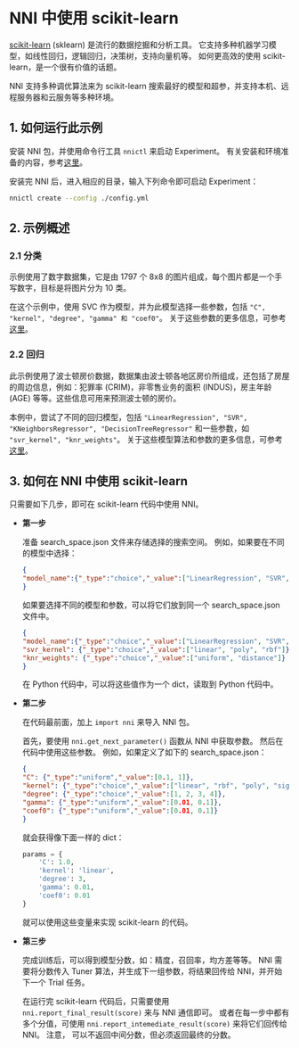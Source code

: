 # NNI 中使用 scikit-learn

[scikit-learn](https://github.com/scikit-learn/scikit-learn) (sklearn) 是流行的数据挖掘和分析工具。 它支持多种机器学习模型，如线性回归，逻辑回归，决策树，支持向量机等。 如何更高效的使用 scikit-learn，是一个很有价值的话题。

NNI 支持多种调优算法来为 scikit-learn 搜索最好的模型和超参，并支持本机、远程服务器和云服务等多种环境。

## 1. 如何运行此示例

安装 NNI 包，并使用命令行工具 `nnictl` 来启动 Experiment。 有关安装和环境准备的内容，参考[这里](../Tutorial/QuickStart.md)。

安装完 NNI 后，进入相应的目录，输入下列命令即可启动 Experiment：

```bash
nnictl create --config ./config.yml
```

## 2. 示例概述

### 2.1 分类

示例使用了数字数据集，它是由 1797 个 8x8 的图片组成，每个图片都是一个手写数字，目标是将图片分为 10 类。

在这个示例中，使用 SVC 作为模型，并为此模型选择一些参数，包括 `"C", "kernel", "degree", "gamma" 和 "coef0"`。 关于这些参数的更多信息，可参考[这里](https://scikit-learn.org/stable/modules/generated/sklearn.svm.SVC.html)。

### 2.2 回归

此示例使用了波士顿房价数据，数据集由波士顿各地区房价所组成，还包括了房屋的周边信息，例如：犯罪率 (CRIM)，非零售业务的面积 (INDUS)，房主年龄 (AGE) 等等。这些信息可用来预测波士顿的房价。

本例中，尝试了不同的回归模型，包括 `"LinearRegression", "SVR", "KNeighborsRegressor", "DecisionTreeRegressor"` 和一些参数，如 `"svr_kernel", "knr_weights"`。 关于这些模型算法和参数的更多信息，可参考[这里](https://scikit-learn.org/stable/supervised_learning.html#supervised-learning)。

## 3. 如何在 NNI 中使用 scikit-learn

只需要如下几步，即可在 scikit-learn 代码中使用 NNI。

* **第一步**
    
    准备 search_space.json 文件来存储选择的搜索空间。 例如，如果要在不同的模型中选择：
    
    ```json
    {
    "model_name":{"_type":"choice","_value":["LinearRegression", "SVR", "KNeighborsRegressor", "DecisionTreeRegressor"]}
    }
    ```
    
    如果要选择不同的模型和参数，可以将它们放到同一个 search_space.json 文件中。
    
    ```json
    {
    "model_name":{"_type":"choice","_value":["LinearRegression", "SVR", "KNeighborsRegressor", "DecisionTreeRegressor"]},
    "svr_kernel": {"_type":"choice","_value":["linear", "poly", "rbf"]},
    "knr_weights": {"_type":"choice","_value":["uniform", "distance"]}
    }
    ```
    
    在 Python 代码中，可以将这些值作为一个 dict，读取到 Python 代码中。

* **第二步**
    
    在代码最前面，加上 `import nni` 来导入 NNI 包。
    
    首先，要使用 `nni.get_next_parameter()` 函数从 NNI 中获取参数。 然后在代码中使用这些参数。 例如，如果定义了如下的 search_space.json：
    
    ```json
    {
    "C": {"_type":"uniform","_value":[0.1, 1]},
    "kernel": {"_type":"choice","_value":["linear", "rbf", "poly", "sigmoid"]},
    "degree": {"_type":"choice","_value":[1, 2, 3, 4]},
    "gamma": {"_type":"uniform","_value":[0.01, 0.1]},
    "coef0": {"_type":"uniform","_value":[0.01, 0.1]}
    }
    ```
    
    就会获得像下面一样的 dict：
    
    ```python
    params = {
        'C': 1.0,
        'kernel': 'linear',
        'degree': 3,
        'gamma': 0.01,
        'coef0': 0.01
    }
    ```
    
    就可以使用这些变量来实现 scikit-learn 的代码。

* **第三步**
    
    完成训练后，可以得到模型分数，如：精度，召回率，均方差等等。 NNI 需要将分数传入 Tuner 算法，并生成下一组参数，将结果回传给 NNI，并开始下一个 Trial 任务。
    
    在运行完 scikit-learn 代码后，只需要使用 `nni.report_final_result(score)` 来与 NNI 通信即可。 或者在每一步中都有多个分值，可使用 `nni.report_intemediate_result(score)` 来将它们回传给 NNI。 注意， 可以不返回中间分数，但必须返回最终的分数。